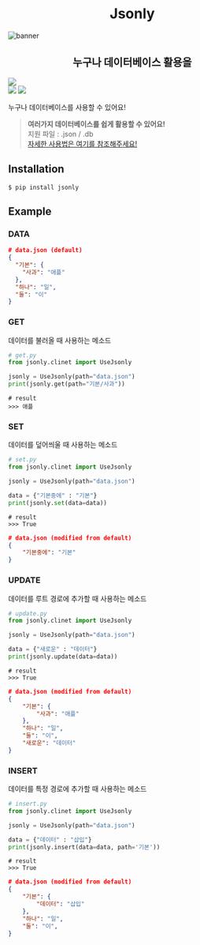 <div align="center">
  <h1>Jsonly</h1>
</div>

![banner](https://github.com/VoidAsMad/jsonly/assets/103942316/e6bf681e-3eee-4150-99dc-dd9afacd00b2)

<div align="center">
  <h2>누구나 데이터베이스 활용을</h2>
</div>

[<img src="https://img.shields.io/badge/license-MIT-yellow.svg">](https://github.com/VoidAsMad/Jsonly/blob/main/LICENSE)<br>
[<img src="https://img.shields.io/badge/python-≥3.10-blue.svg">](https://www.python.org/)
[<img src="https://img.shields.io/pypi/v/jsonly.svg">](https://pypi.python.org/pypi/jsonly)

누구나 데이터베이스를 사용할 수 있어요!<br>

> **여러가지 데이터베이스를 쉽게 활용할 수 있어요!**<br>
> 지원 파일 : .json / .db<br>
> [자세한 사용법은 여기를 참조해주세요!](https://devksy.xyz/docs/jsonly)<br>

## Installation
```
$ pip install jsonly
```

## **Example**
### **DATA**

```json
# data.json (default)
{
  "기본": {
    "사과": "애플"
  },
  "하나": "일",
  "둘": "이"
}
```

### **GET**

데이터를 불러올 때 사용하는 메소드

```py
# get.py
from jsonly.clinet import UseJsonly

jsonly = UseJsonly(path="data.json")
print(jsonly.get(path="기본/사과"))
```

```
# result
>>> 애플
```

### **SET**

데이터를 덮어씌울 때 사용하는 메소드

```py
# set.py
from jsonly.clinet import UseJsonly

jsonly = UseJsonly(path="data.json")

data = {"기본중에" : "기본"}
print(jsonly.set(data=data))
```

```
# result
>>> True
```

```json
# data.json (modified from default)
{
    "기본중에": "기본"
}
```

### **UPDATE**

데이터를 루트 경로에 추가할 때 사용하는 메소드

```py
# update.py
from jsonly.clinet import UseJsonly

jsonly = UseJsonly(path="data.json")

data = {"새로운" : "데이터"}
print(jsonly.update(data=data))
```

```
# result
>>> True
```

```json
# data.json (modified from default)
{
    "기본": {
        "사과": "애플"
    },
    "하나": "일",
    "둘": "이",
    "새로운": "데이터"
}
```

### **INSERT**

데이터를 특정 경로에 추가할 때 사용하는 메소드

```py
# insert.py
from jsonly.clinet import UseJsonly

jsonly = UseJsonly(path="data.json")

data = {"데이터" : "삽입"}
print(jsonly.insert(data=data, path='기본'))
```

```
# result
>>> True
```

```json
# data.json (modified from default)
{
    "기본": {
        "데이터": "삽입"
    },
    "하나": "일",
    "둘": "이",
}
```
